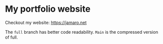# My portfolio website
Checkout my website: https://jamaro.net

The `full` branch has better code readability. `Main` is the compressed version of full.